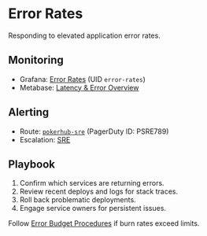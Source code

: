 # Error Rates

Responding to elevated application error rates.

## Monitoring
- Grafana: [Error Rates](https://grafana.pokerhub.example/d/error-rates) (UID `error-rates`)
- Metabase: [Latency & Error Overview](https://metabase.pokerhub.example/dashboard/latency-error-overview)

## Alerting
- Route: [`pokerhub-sre`](../../metrics/alert-routes.md#pokerhub-sre) (PagerDuty ID: PSRE789)
- Escalation: [SRE](https://pokerhub.pagerduty.com/escalation_policies/PABC123)

## Playbook
1. Confirm which services are returning errors.
2. Review recent deploys and logs for stack traces.
3. Roll back problematic deployments.
4. Engage service owners for persistent issues.

Follow [Error Budget Procedures](../error-budget-procedures.md) if burn rates exceed limits.
